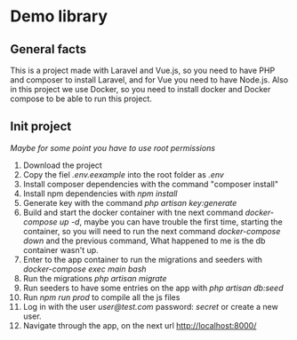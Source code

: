 # Demo library

## General facts

This is a project made with Laravel and Vue.js, so you need to have PHP and
composer to install Laravel, and for Vue you need to have Node.js.
Also in this project we use Docker, so you need to install docker and
Docker compose to be able to run this project.

## Init project
*Maybe for some point you have to use root permissions*
1. Download the project
2. Copy the fiel _.env.eexample_ into the root folder as _.env_
3. Install composer dependencies with the command "composer install"
4. Install npm dependencies with _npm install_
5. Generate key with the command _php artisan key:generate_
6. Build and start the docker container with tne next command _docker-compose up
-d_, maybe you can have trouble the first time, starting the container, so you
will need to run the next command _docker-compose down_ and the previous command,
What happened to me is the db container wasn't up.
7. Enter to the app container to run the migrations and seeders with _docker-compose exec main bash_
8. Run the migrations _php artisan migrate_
9. Run seeders to have some entries on the app with _php artisan db:seed_
10. Run _npm run prod_ to compile all the js files
11. Log in with the user _user@test.com_ password: _secret_ or create a new user.
12. Navigate through the app, on the next url [http://localhost:8000/](http://localhost:8000/)

